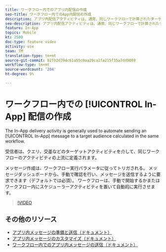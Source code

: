 ```yaml
---
title: ワークフロー内でのアプリ内配信の作成
seo-title: ワークフロー内でのApp内配信の作成
description: アプリ内配信アクティビティは、通常、同じワークフローで計算されたターゲットオーディエンスへのアプリ内メッセージの送信を自動化するために使用されます。
seo-description: アプリ内配信アクティビティは、通常、同じワークフローで計算されたターゲットオーディエンスへのアプリ内メッセージの送信を自動化するために使用されます。
feature: In-App
topics: Mobile
kt: 2500
doc-type: feature video
activity: use
team: TM
translation-type: tm+mt
source-git-commit: 82fb2d39dc61a55c0aa20ca1fa215f35a7dd9088
workflow-type: tm+mt
source-wordcount: '204'
ht-degree: 9%

---
```



# ワークフロー内での [!UICONTROL In-App] 配信の作成

The In-App delivery activity is generally used to automate sending an [!UICONTROL In-App] message to a target audience calculated in the same workflow.

受信者は、クエリ、交差などのターゲットアクティビティを介して、同じワークフローのアクティビティの上流に定義されます。

メッセージ作成は、ワークフロー実行パラメータに従ってトリガされる。 メッセージダッシュボードから、手動で確認を行い、メッセージを送信するように要求できます（デフォルトでは必須）。 ワークフローは、手動で開始するかまたはワークフロー内にスケジューラーアクティビティを置いて自動的に実行させます。

>[!VIDEO](https://video.tv.adobe.com/v/26226?quality=12)

## その他のリソース

* [アプリ内メッセージの準備と送信（ドキュメント）](https://docs.adobe.com/content/help/en/campaign-standard/using/communication-channels/in-app-messaging/preparing-and-sending-an-in-app-message.html)
* [アプリ内メッセージのカスタマイズ（ドキュメント）](https://docs.adobe.com/content/help/en/campaign-standard/using/communication-channels/in-app-messaging/customizing-an-in-app-message.html)
* [ワークフロー内でのアプリ内メッセージの送信（ドキュメント）](https://docs.adobe.com/content/help/en/campaign-standard/using/managing-processes-and-data/channel-activities/in-app-delivery.html)
